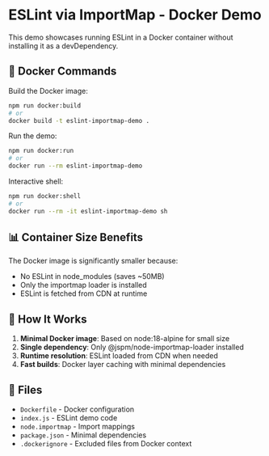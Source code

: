 # ESLint via ImportMap - Docker Demo

This demo showcases running ESLint in a Docker container without installing it as a devDependency.

## 🐳 Docker Commands

Build the Docker image:
```bash
npm run docker:build
# or
docker build -t eslint-importmap-demo .
```

Run the demo:
```bash
npm run docker:run
# or
docker run --rm eslint-importmap-demo
```

Interactive shell:
```bash
npm run docker:shell
# or
docker run --rm -it eslint-importmap-demo sh
```

## 📊 Container Size Benefits

The Docker image is significantly smaller because:
- No ESLint in node_modules (saves ~50MB)
- Only the importmap loader is installed
- ESLint is fetched from CDN at runtime

## 🔧 How It Works

1. **Minimal Docker image**: Based on node:18-alpine for small size
2. **Single dependency**: Only @jspm/node-importmap-loader installed
3. **Runtime resolution**: ESLint loaded from CDN when needed
4. **Fast builds**: Docker layer caching with minimal dependencies

## 📁 Files

- `Dockerfile` - Docker configuration
- `index.js` - ESLint demo code
- `node.importmap` - Import mappings
- `package.json` - Minimal dependencies
- `.dockerignore` - Excluded files from Docker context